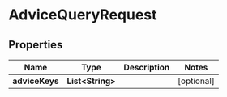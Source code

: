 

# AdviceQueryRequest


## Properties

Name | Type | Description | Notes
------------ | ------------- | ------------- | -------------
**adviceKeys** | **List&lt;String&gt;** |  |  [optional]



